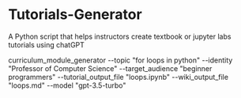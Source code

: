 # Tutorials-Generator
A Python script that helps instructors create textbook or jupyter labs tutorials using chatGPT

curriculum_module_generator --topic "for loops in python" --identity "Professor of Computer Science" --target_audience "beginner programmers" --tutorial_output_file "loops.ipynb" --wiki_output_file "loops.md" --model "gpt-3.5-turbo"
